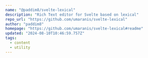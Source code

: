 ```yaml
---
name: "@paddim8/svelte-lexical"
description: "Rich Text editor for Svelte based on lexical"
repo_url: "https://github.com/umaranis/svelte-lexical"
author: "paddim8"
homepage: "https://github.com/umaranis/svelte-lexical#readme"
updated: "2024-08-10T10:46:59.757Z"
tags: 
  - content
  - utility
---
```

